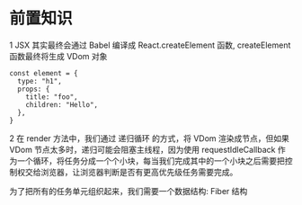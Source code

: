 # 前置知识
1 JSX 其实最终会通过 Babel 编译成 React.createElement 函数, createElement 函数最终将生成 VDom 对象
```
const element = {
  type: "h1",
  props: {
    title: "foo",
    children: "Hello",
  },
}
```


2 在 render 方法中，我们通过 递归循环 的方式，将 VDom 渲染成节点，但如果 VDom 节点太多时，递归可能会阻塞主线程，因为使用 requestIdleCallback 作为一个循环，将任务分成一个个小块，每当我们完成其中的一个小块之后需要把控制权交给浏览器，让浏览器判断是否有更高优先级任务需要完成。

为了把所有的任务单元组织起来，我们需要一个数据结构: Fiber 结构


